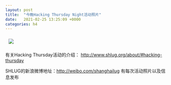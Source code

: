 ```yaml
---
layout: post
title:  "今晚Hacking Thursday Night活动照片"
date:   2021-02-25 13:25:09 +0000
categories: h4
---
```


[<img src='/res2021q1/l225.h4/l225_2007_3600+08.1920p.jpg' style='margin:10px'>](/res2021q1/l225.h4/l225_2007_3600+08.JPG)

有关Hacking Thursday活动的介绍：
http://www.shlug.org/about/#hacking-thursday

SHLUG的新浪微博地址：http://weibo.com/shanghailug 有每次活动照片以及信息发布


